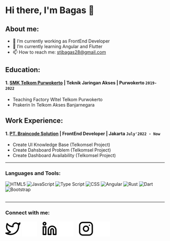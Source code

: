 # Hi there, I'm Bagas 👋
## About me:
- 🔭 I’m currently working as FrontEnd Developer
- 🌱 I’m currently learning Angular and Flutter
- 📫 How to reach me: stjbagas28@gmail.com

## Education:

#### 1. [SMK Telkom Purwokerto](https://smktelkom-pwt.sch.id/) | Teknik Jaringan Akses | Purwokerto `2019-2022`
   - Teaching Factory WItel Telkom Purwokerto
   - Prakerin In Telkom Akses Banjarnegara

## Work Experience:
#### 1. [PT. Braincode Solution](https://www.braincodesolution.com/services) | FrontEnd Developer | Jakarta `July'2022 - Now`
   - Create UI Knowledge Base  (Telkomsel Project)
   - Create Dahsboard Problem (Telkomsel Project)
   - Create Dashboard Availability (Telkomsel Project)

---

### Languages and Tools:

![HTML5](https://img.shields.io/badge/-HTML5-000000?style=flat&logo=html5)
![JavaScript](https://img.shields.io/badge/-JavaScript-000000?style=flat&logo=javascript)
![Type Script](https://img.shields.io/badge/TypeScript-007ACC?style=for-the-badge&logo=typescript&logoColor=white)
![CSS](https://img.shields.io/badge/CSS3-1572B6?style=for-the-badge&logo=css3&logoColor=white)
![Angular](https://img.shields.io/badge/Angular-DD0031?style=for-the-badge&logo=angular&logoColor=white)
![Rust](https://img.shields.io/badge/Rust-000000?style=for-the-badge&logo=rust&logoColor=white)
![Dart](https://img.shields.io/badge/Dart-0175C2?style=for-the-badge&logo=dart&logoColor=white)
![Bootstrap](https://img.shields.io/badge/Bootstrap-563D7C?style=for-the-badge&logo=bootstrap&logoColor=white)
<br />
<br />

---
### Connect with me:

[![website](./img/twitter-light.svg)](https://twitter.com/Callme_Bgs#gh-light-mode-only)
[![website](./img/twitter-dark.svg)](https://twitter.com/Callme_Bgs#gh-dark-mode-only)
&nbsp;&nbsp;
[![website](./img/linkedin-light.svg)](https://www.linkedin.com/in/bagas-setiaji-865664248/#gh-light-mode-only)
[![website](./img/linkedin-dark.svg)](https://www.linkedin.com/in/bagas-setiaji-865664248/#gh-dark-mode-only)
&nbsp;&nbsp;
[![website](./img/instagram-light.svg)](https://www.instagram.com/bagas._stj/#gh-light-mode-only)
[![website](./img/instagram-dark.svg)](https://www.instagram.com/bagas._stj/#gh-dark-mode-only)


